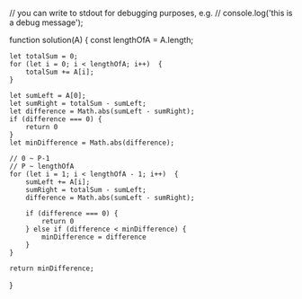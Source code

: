 // you can write to stdout for debugging purposes, e.g.
// console.log('this is a debug message');

function solution(A) {
    const lengthOfA = A.length;

    let totalSum = 0;
    for (let i = 0; i < lengthOfA; i++)  {
        totalSum += A[i];
    }

    let sumLeft = A[0];
    let sumRight = totalSum - sumLeft;
    let difference = Math.abs(sumLeft - sumRight);
    if (difference === 0) {
        return 0
    }
    let minDifference = Math.abs(difference);

    // 0 ~ P-1
    // P ~ lengthOfA
    for (let i = 1; i < lengthOfA - 1; i++)  {
        sumLeft += A[i];
        sumRight = totalSum - sumLeft;
        difference = Math.abs(sumLeft - sumRight);

        if (difference === 0) {
            return 0
        } else if (difference < minDifference) {
            minDifference = difference
        }
    }

    return minDifference;
}
